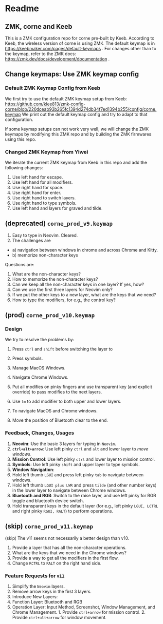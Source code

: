 # Readme

## ZMK, corne and Keeb
This is a ZMK configuration repo for corne pre-built by Keeb.
According to Keeb, the wireless version of corne is using ZMK.
The default keymap is in https://keebmaker.com/pages/default-keymaps .
For changes other than to the keymap, refer to the ZMK docs:
https://zmk.dev/docs/development/documentation .

<!-- START doctoc -->
<!-- END doctoc -->

## Change keymaps: Use ZMK keymap config

### Default ZMK Keymap Config from Keeb
We first try to use the default ZMK keymap setup from Keeb:
https://github.com/klee813/zmk-config-corne/blob/220dceab93b265fc1394d274db34f7ed1394b255/config/corne.keymap
We print out the default keymap config and try to adapt to that configuration.

If some keymap setups can not work very well,
we will change the ZMK keymaps by modifying this ZMK repo and
by building the ZMK firmwares using this repo.

### Changed ZMK Keymap from Yiwei
We iterate the current ZMK keymap from Keeb in this repo and add the following changes:
1. Use left hand for escape.
2. Use left hand for all modifiers.
3. Use right hand for space.
4. Use right hand for enter.
5. Use right hand to switch layers.
6. Use right hand to type symbols.
7. Use left hand and layers for graved and tilde.

## (deprecated) `corne_prod_v9.keymap`

1. Easy to type in Neovim. Cleared.
2. The challenges are
- a) navigation between windows in chrome and across Chrome and Kitty.
- b) memorize non-character keys

Questions are:
1. What are the non-character keys?
2. How to memorize the non-character keys?
3. Can we keep all the non-character keys in one layer? If yes, how?
4. Can we use the first three layers for Neovim only?
5. If we put the other keys to a new layer, what are the keys that we need?
6. How to type the modifiers, for e.g., the control key?

## (prod) `corne_prod_v10.keymap`

### Design

We try to resolve the problems by:
1. Press `ctrl` and `shift` before switching the layer to
  2. Press symbols.
  3. Manage MacOS Windows.
  4. Navigate Chrome Windows.

2. Put all modifies on pinky fingers and use transparent key (and explicit override) to pass modifies to the next layers.
  1. Use `lm` to add modifier to both upper and lower layers.
  2. To navigate MacOS and Chrome windows.

3. Move the position of Bluetooth clear to the end.

### Feedback, Changes, Usages

1. **Neovim**: Use the basic 3 layers for typing in `Neovim`.
2. **`ctrl+alt+arrow`**: Use left pinky `ctrl` and `alt` and lower layer to *move windows*.
3. **Mission Control**: Use left pinky `ctrl` and lower layer to mission control.
4. **Symbols**: Use left pinky `shift` and upper layer to type symbols.
5. **Window Navigation**:
  1. Hold left thumb `LGUI` and press left pinky `tab` to navigate between windows.
  2. Hold left thumb `LGUI plus LWR` and press `tilde` (and other number keys) in the lower layer to navigate between Chrome windows.
6. **Bluetooth and RGB**: Switch to the raise layer, and use left pinky for RGB toggle and bluetooth device switch.
7. Hold transparent keys in the default layer (for e.g., left pinky `LGUI, LCTRL` and right pinky `RGUI, RALT`) to perform operations.

## (skip) `corne_prod_v11.keymap`

(skip) The v11 seems not necessarily a better design than v10.

1. Provide a layer that has all the non-character operations.
  1. What are the keys that we need in the Chrome windows?
2. Provide a way to get all the modifiers in the first flow.
  1. Change `RCTRL` to `RALT` on the right hand side.

### Feature Requests for `v11`

1. Simplify the `Neovim` layers.
  1. Remove arrow keys in the first 3 layers.
2. Introduce New Layers:
  1. Function Layer: Bluetooth and RGB
  2. Operation Layer: Input Method, Screenshot, Window Management, and Chrome Management.
    1. Provide `ctrl+arrow` for mission control.
    2. Provide `ctrl+alt+arrow` for window movement.
